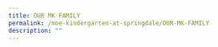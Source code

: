 ```yaml
---
title: OUR MK FAMILY
permalink: /moe-kindergarten-at-springdale/OUR-MK-FAMILY
description: ""
---
```

